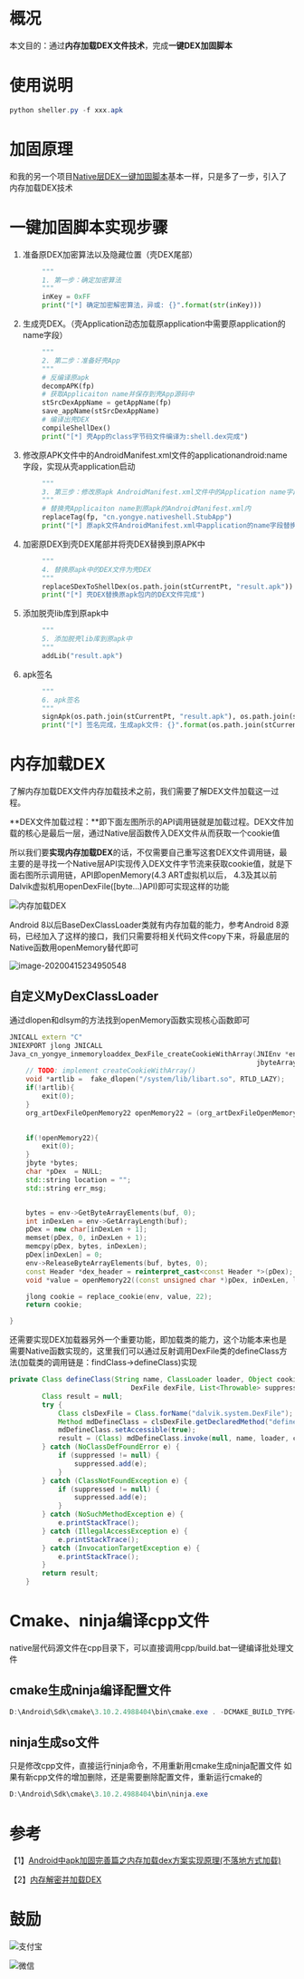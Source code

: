 # 概况

本文目的：通过**内存加载DEX文件技术**，完成**一键DEX加固脚本**

# 使用说明

```powershell
python sheller.py -f xxx.apk
```

# 加固原理

和我的另一个项目[Native层DEX一键加固脚本](https://github.com/yongyecc/dexsheller)基本一样，只是多了一步，引入了内存加载DEX技术

# 一键加固脚本实现步骤

1. 准备原DEX加密算法以及隐藏位置（壳DEX尾部）

```python
        """
        1. 第一步：确定加密算法
        """
        inKey = 0xFF
        print("[*] 确定加密解密算法，异或: {}".format(str(inKey)))
```

2. 生成壳DEX。（壳Application动态加载原application中需要原application的name字段）

```python
        """
        2. 第二步：准备好壳App
        """
        # 反编译原apk
        decompAPK(fp)
        # 获取Applicaiton name并保存到壳App源码中
        stSrcDexAppName = getAppName(fp)
        save_appName(stSrcDexAppName)
        # 编译出壳DEX
        compileShellDex()
        print("[*] 壳App的class字节码文件编译为:shell.dex完成")
```

3. 修改原APK文件中的AndroidManifest.xml文件的applicationandroid:name字段，实现从壳application启动

```python
        """
        3. 第三步：修改原apk AndroidManifest.xml文件中的Application name字段为壳的Application name字段
        """
        # 替换壳Applicaiton name到原apk的AndroidManifest.xml内
        replaceTag(fp, "cn.yongye.nativeshell.StubApp")
        print("[*] 原apk文件AndroidManifest.xml中application的name字段替换为壳application name字段完成")
```

4. 加密原DEX到壳DEX尾部并将壳DEX替换到原APK中

```python
        """
        4. 替换原apk中的DEX文件为壳DEX
        """
        replaceSDexToShellDex(os.path.join(stCurrentPt, "result.apk"))
        print("[*] 壳DEX替换原apk包内的DEX文件完成")
```

5. 添加脱壳lib库到原apk中

```python
        """
        5. 添加脱壳lib库到原apk中
        """
        addLib("result.apk")
```

6. apk签名

```python
        """
        6. apk签名
        """
        signApk(os.path.join(stCurrentPt, "result.apk"), os.path.join(stCurrentPt, "demo.keystore"))
        print("[*] 签名完成，生成apk文件: {}".format(os.path.join(stCurrentPt, "result.apk")))
```

# 内存加载DEX

了解内存加载DEX文件内存加载技术之前，我们需要了解DEX文件加载这一过程。

**DEX文件加载过程：**即下面左图所示的API调用链就是加载过程。DEX文件加载的核心是最后一层，通过Native层函数传入DEX文件从而获取一个cookie值

所以我们要**实现内存加载DEX**的话，不仅需要自己重写这套DEX文件调用链，最主要的是寻找一个Native层API实现传入DEX文件字节流来获取cookie值，就是下面右图所示调用链，API即openMemory(4.3 ART虚拟机以后， 4.3及其以前Dalvik虚拟机用openDexFile([byte...)API)即可实现这样的功能

![内存加载DEX](/images/内存加载DEX.png)

Android 8以后BaseDexClassLoader类就有内存加载的能力，参考Android 8源码，已经加入了这样的接口，我们只需要将相关代码文件copy下来，将最底层的Native函数用openMemory替代即可

![image-20200415234950548](/images/image-20200415234950548.png)

## 自定义MyDexClassLoader

通过dlopen和dlsym的方法找到openMemory函数实现核心函数即可

```c++
JNICALL extern "C"
JNIEXPORT jlong JNICALL
Java_cn_yongye_inmemoryloaddex_DexFile_createCookieWithArray(JNIEnv *env, jclass clazz,
                                                             jbyteArray buf, jint start, jint end) {
    // TODO: implement createCookieWithArray()
    void *artlib =  fake_dlopen("/system/lib/libart.so", RTLD_LAZY);
    if(!artlib){
        exit(0);
    }
    org_artDexFileOpenMemory22 openMemory22 = (org_artDexFileOpenMemory22)fake_dlsym(artlib,
                                                                        "_ZN3art7DexFile10OpenMemoryEPKhjRKNSt3__112basic_stringIcNS3_11char_traitsIcEENS3_9allocatorIcEEEEjPNS_6MemMapEPKNS_7OatFileEPS9_");

    if(!openMemory22){
        exit(0);
    }
    jbyte *bytes;
    char *pDex  = NULL;
    std::string location = "";
    std::string err_msg;


    bytes = env->GetByteArrayElements(buf, 0);
    int inDexLen = env->GetArrayLength(buf);
    pDex = new char[inDexLen + 1];
    memset(pDex, 0, inDexLen + 1);
    memcpy(pDex, bytes, inDexLen);
    pDex[inDexLen] = 0;
    env->ReleaseByteArrayElements(buf, bytes, 0);
    const Header *dex_header = reinterpret_cast<const Header *>(pDex);
    void *value = openMemory22((const unsigned char *)pDex, inDexLen, location, dex_header->checksum_, NULL, NULL, &err_msg);

    jlong cookie = replace_cookie(env, value, 22);
    return cookie;

}
```

还需要实现DEX加载器另外一个重要功能，即加载类的能力，这个功能本来也是需要Native函数实现的，这里我们可以通过反射调用DexFile类的defineClass方法(加载类的调用链是：findClass->defineClass)实现

```java
private Class defineClass(String name, ClassLoader loader, Object cookie,
                              DexFile dexFile, List<Throwable> suppressed) {
        Class result = null;
        try {
            Class clsDexFile = Class.forName("dalvik.system.DexFile");
            Method mdDefineClass = clsDexFile.getDeclaredMethod("defineClass", String.class, ClassLoader.class, long.class, List.class);
            mdDefineClass.setAccessible(true);
            result = (Class) mdDefineClass.invoke(null, name, loader, cookie, suppressed);
        } catch (NoClassDefFoundError e) {
            if (suppressed != null) {
                suppressed.add(e);
            }
        } catch (ClassNotFoundException e) {
            if (suppressed != null) {
                suppressed.add(e);
            }
        } catch (NoSuchMethodException e) {
            e.printStackTrace();
        } catch (IllegalAccessException e) {
            e.printStackTrace();
        } catch (InvocationTargetException e) {
            e.printStackTrace();
        }
        return result;
    }
```

# Cmake、ninja编译cpp文件

native层代码源文件在cpp目录下，可以直接调用cpp/build.bat一键编译批处理文件

## cmake生成ninja编译配置文件

```powershell
D:\Android\Sdk\cmake\3.10.2.4988404\bin\cmake.exe . -DCMAKE_BUILD_TYPE=Debug -DCMAKE_TOOLCHAIN_FILE=D:\Android\Sdk\ndk\20.0.5594570\build\c make\android.toolchain.cmake -DANDROID_ABI=x86 -DANDROID_NDK=D:\Android\Sdk\ndk\20.0.5594570 -DANDROID_PLATFORM=android-16 -DCMAKE_ANDROID_ARCH_ABI=x86 -DCMAKE_ANDROID_NDK=D:\Android\Sdk\ndk\20.0.5594570 -DCMAKE_EXPORT_COMPILE_COMMANDS=ON -DCMAKE_MAKE_PROGRAM=D:\Android\Sdk\cmake\3.10.2.4988404\bin\ninja.exe -DCMAKE_SYSTEM_NAME=Android -DCMAKE_SYSTEM_VERSION=16 -GNinja
```

## ninja生成so文件

只是修改cpp文件，直接运行ninja命令，不用重新用cmake生成ninja配置文件
如果有新cpp文件的增加删除，还是需要删除配置文件，重新运行cmake的

```powershell
D:\Android\Sdk\cmake\3.10.2.4988404\bin\ninja.exe
```

# 参考

【1】[Android中apk加固完善篇之内存加载dex方案实现原理(不落地方式加载)](http://www.520monkey.com/archives/629)

【2】[内存解密并加载DEX](https://github.com/woxihuannisja/Bangcle)

# 鼓励

![支付宝](/images/zfb.png)

![微信](/images/wx.png)
